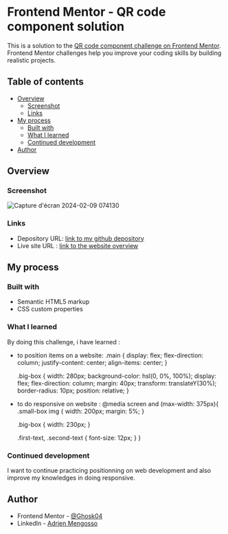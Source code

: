 # Frontend Mentor - QR code component solution

This is a solution to the [QR code component challenge on Frontend Mentor](https://www.frontendmentor.io/challenges/qr-code-component-iux_sIO_H). Frontend Mentor challenges help you improve your coding skills by building realistic projects. 

## Table of contents

- [Overview](#overview)
  - [Screenshot](#screenshot)
  - [Links](#links)
- [My process](#my-process)
  - [Built with](#built-with)
  - [What I learned](#what-i-learned)
  - [Continued development](#continued-development)
- [Author](#author)


## Overview

### Screenshot

![Capture d'écran 2024-02-09 074130](https://github.com/Ghosk04/Frontend-Mentor---qr-code-component/assets/158203706/9f50fce7-b66b-4d9f-a0a1-8e511e58d315)


### Links

- Depository URL: [link to my github depository ](https://github.com/Ghosk04/Frontend-Mentor---qr-code-component.git)
- Live site URL : [link to the website overview](https://fm-qr-component-ghosk04.netlify.app)

## My process

### Built with

- Semantic HTML5 markup
- CSS custom properties

### What I learned

By doing this challenge, i have learned :
  * to position items on a website:
      .main {
        display: flex;
        flex-direction: column;
        justify-content: center;
        align-items: center;
      }

    .big-box {
        width: 280px;
        background-color: hsl(0, 0%, 100%);
        display: flex;
        flex-direction: column;
        margin: 40px;
        transform: translateY(30%);
        border-radius: 10px;
        position: relative;
     }

  * to do responsive on website :
    @media screen and (max-width: 375px){
    .small-box img {
        width: 200px;
        margin: 5%;
    }

    .big-box {
        width: 230px;
    }

    .first-text, .second-text {
        font-size: 12px;
    }
    }

### Continued development

I want to continue practicing positionning on web development and also improve my knowledges in doing responsive.

## Author

- Frontend Mentor - [@Ghosk04](https://www.frontendmentor.io/profile/Ghosk04)
- LinkedIn - [Adrien Mengosso](www.linkedin.com/in/adrien-mengosso-5428132b1)
